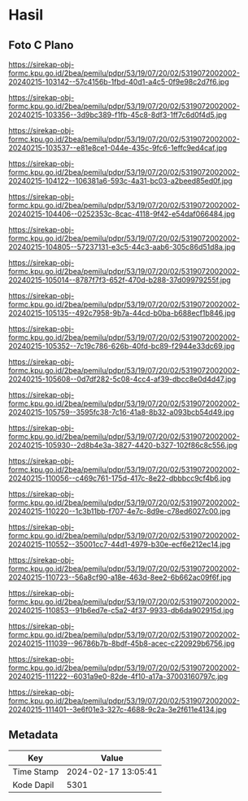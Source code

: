 # Hasil

## Foto C Plano

https://sirekap-obj-formc.kpu.go.id/2bea/pemilu/pdpr/53/19/07/20/02/5319072002002-20240215-103142--57c4156b-1fbd-40d1-a4c5-0f9e98c2d7f6.jpg

https://sirekap-obj-formc.kpu.go.id/2bea/pemilu/pdpr/53/19/07/20/02/5319072002002-20240215-103356--3d9bc389-f1fb-45c8-8df3-1ff7c6d0f4d5.jpg

https://sirekap-obj-formc.kpu.go.id/2bea/pemilu/pdpr/53/19/07/20/02/5319072002002-20240215-103537--e81e8ce1-044e-435c-9fc6-1effc9ed4caf.jpg

https://sirekap-obj-formc.kpu.go.id/2bea/pemilu/pdpr/53/19/07/20/02/5319072002002-20240215-104122--106381a6-593c-4a31-bc03-a2beed85ed0f.jpg

https://sirekap-obj-formc.kpu.go.id/2bea/pemilu/pdpr/53/19/07/20/02/5319072002002-20240215-104406--0252353c-8cac-4118-9f42-e54daf066484.jpg

https://sirekap-obj-formc.kpu.go.id/2bea/pemilu/pdpr/53/19/07/20/02/5319072002002-20240215-104805--57237131-e3c5-44c3-aab6-305c86d51d8a.jpg

https://sirekap-obj-formc.kpu.go.id/2bea/pemilu/pdpr/53/19/07/20/02/5319072002002-20240215-105014--8787f7f3-652f-470d-b288-37d09979255f.jpg

https://sirekap-obj-formc.kpu.go.id/2bea/pemilu/pdpr/53/19/07/20/02/5319072002002-20240215-105135--492c7958-9b7a-44cd-b0ba-b688ecf1b846.jpg

https://sirekap-obj-formc.kpu.go.id/2bea/pemilu/pdpr/53/19/07/20/02/5319072002002-20240215-105352--7c19c786-626b-40fd-bc89-f2944e33dc69.jpg

https://sirekap-obj-formc.kpu.go.id/2bea/pemilu/pdpr/53/19/07/20/02/5319072002002-20240215-105608--0d7df282-5c08-4cc4-af39-dbcc8e0d4d47.jpg

https://sirekap-obj-formc.kpu.go.id/2bea/pemilu/pdpr/53/19/07/20/02/5319072002002-20240215-105759--3595fc38-7c16-41a8-8b32-a093bcb54d49.jpg

https://sirekap-obj-formc.kpu.go.id/2bea/pemilu/pdpr/53/19/07/20/02/5319072002002-20240215-105930--2d8b4e3a-3827-4420-b327-102f86c8c556.jpg

https://sirekap-obj-formc.kpu.go.id/2bea/pemilu/pdpr/53/19/07/20/02/5319072002002-20240215-110056--c469c761-175d-417c-8e22-dbbbcc9cf4b6.jpg

https://sirekap-obj-formc.kpu.go.id/2bea/pemilu/pdpr/53/19/07/20/02/5319072002002-20240215-110220--1c3b11bb-f707-4e7c-8d9e-c78ed6027c00.jpg

https://sirekap-obj-formc.kpu.go.id/2bea/pemilu/pdpr/53/19/07/20/02/5319072002002-20240215-110552--35001cc7-44d1-4979-b30e-ecf6e212ec14.jpg

https://sirekap-obj-formc.kpu.go.id/2bea/pemilu/pdpr/53/19/07/20/02/5319072002002-20240215-110723--56a8cf90-a18e-463d-8ee2-6b662ac09f6f.jpg

https://sirekap-obj-formc.kpu.go.id/2bea/pemilu/pdpr/53/19/07/20/02/5319072002002-20240215-110853--91b6ed7e-c5a2-4f37-9933-db6da902915d.jpg

https://sirekap-obj-formc.kpu.go.id/2bea/pemilu/pdpr/53/19/07/20/02/5319072002002-20240215-111039--96786b7b-8bdf-45b8-acec-c220929b6756.jpg

https://sirekap-obj-formc.kpu.go.id/2bea/pemilu/pdpr/53/19/07/20/02/5319072002002-20240215-111222--6031a9e0-82de-4f10-a17a-37003160797c.jpg

https://sirekap-obj-formc.kpu.go.id/2bea/pemilu/pdpr/53/19/07/20/02/5319072002002-20240215-111401--3e6f01e3-327c-4688-9c2a-3e2f611e4134.jpg


## Metadata

| Key        | Value               |
| ---------- | ------------------- |
| Time Stamp | 2024-02-17 13:05:41 |
| Kode Dapil | 5301                |



